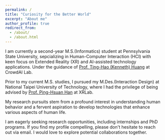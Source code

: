 ```yaml
---
permalink: /
title: "Curiosity for the Better World"
excerpt: "About me"
author_profile: true
redirect_from: 
  - /about/
  - /about.html
---
```

I am currently a second-year M.S.(Informatics) student at Pennsylvania State University, sepcializing in Human-Computer Interaction (HCI) with keen focus on Extended Reality (XR) and  AI-assisted technology applications. Under the guidance of [Prof. Ting-Hao (Kenneth) Huang](https://crowd.ist.psu.edu/) at CrowdAI Lab. 

Prior to my current M.S. studies, I pursued my M.Des.(Interaction Design) at National Taipei University of Technology, where I had the privilege of being advised by [Prof. Ping-Hsuan Han](https://pinghsuan.info/) at XRLab. 

My research pursuits stem from a profound interest in understanding human behavior and a fervent aspiration to develop technologies that enhance various aspects of human life.

I am eagerly seeking research opportunities, including internships and PhD programs. If you find my profile compelling, please don't hesitate to reach out via email. I would love to explore potential collaborations together.